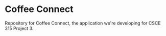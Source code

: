 # Coffee Connect
Repository for Coffee Connect, the application we're developing for CSCE 315 Project 3.

